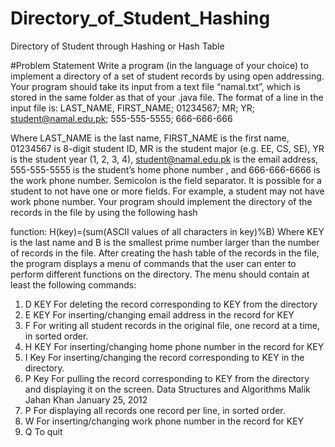 # Directory_of_Student_Hashing
Directory of Student through Hashing or Hash Table


#Problem Statement
Write a program (in the language of your choice) to implement a directory of a set of student
records by using open addressing. Your program should take its input from a text file “namal.txt”,
which is stored in the same folder as that of your .java file. The format of a line in the input file is:
LAST_NAME, FIRST_NAME; 01234567; MR; YR; student@namal.edu.pk; 555-555-5555; 666-666-666

Where LAST_NAME is the last name, FIRST_NAME is the first name, 01234567 is 8-digit
student ID, MR is the student major (e.g. EE, CS, SE), YR is the student year (1, 2, 3, 4),
student@namal.edu.pk is the email address, 555-555-5555 is the student’s home phone number ,
and 666-666-6666 is the work phone number. Semicolon is the field separator. It is possible for a
student to not have one or more fields. For example, a student may not have work phone number.
Your program should implement the directory of the records in the file by using the following hash

function:
H(key)=(sum(ASCII values of all characters in key)%B)
Where KEY is the last name and B is the smallest prime number larger than the number of records
in the file.
After creating the hash table of the records in the file, the program displays a menu of commands
that the user can enter to perform different functions on the directory. The menu should contain at
least the following commands:
1) D KEY
For deleting the record corresponding to KEY from the directory
2) E KEY
For inserting/changing email address in the record for KEY
3) F
For writing all student records in the original file, one record at a time, in sorted order.
4) H KEY
For inserting/changing home phone number in the record for KEY
5) I Key
For inserting/changing the record corresponding to KEY in the directory.
6) P Key
For pulling the record corresponding to KEY from the directory and displaying it on
the screen.
Data Structures and Algorithms
Malik Jahan Khan January 25, 2012
7) P
For displaying all records one record per line, in sorted order.
8) W
For inserting/changing work phone number in the record for KEY
9) Q
To quit
